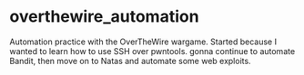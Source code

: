 # overthewire_automation

Automation practice with the OverTheWire wargame. Started because I wanted to learn how to use SSH over pwntools.
gonna continue to automate Bandit, then move on to Natas and automate some web exploits. 
